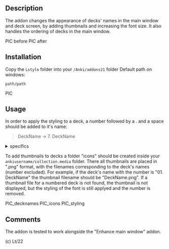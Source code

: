 ## Description

The addon changes the appearance of decks' names in the main window and deck screen, by adding thumbnails and increasing the font size.
It also handles the ordering of decks in the main window.

PIC before
PIC after

## Installation

Copy the `Lstyle` folder into your `/Anki/addons21` folder 
Default path on windows:

`path/path`

PIC

## Usage

In order to apply the styling to a deck, a number followed by a . and a space should be added to it's name:

 > DeckName → 7. DeckName
 
<details>
  <summary>specifics</summary> 
The added part will get deleted from the displayed names when the styling is applyed – it is only there for marking decks which need to be styled as well as for manualy setting the decks' order in the main screen.
Multiple numbers separated by . can be used, e.g. "04.8.15. ", which is intended for numbering subdecks, but is not necessary. 
Numbers can be repeated, so you can simply add "0. " at the beginning of every deck's name, if the ordering feature of the addon is not needed.
</details> 
 

To add thumbnails to decks a folder "icons" should be created inside your `ankiusername/collection.media` folder. There all thumbnails are placed in ".png" format, with the filenames corresponding to the deck's names (number excluded).
For example, if the deck's name with the number is "01. DeckName" the thumbnail filename should be "DeckName.png".
If a thumbnail file for a numbered deck is not found, the thumbnail is not displayed, but the styling of the font is still applyed and the number is removed.

PIC_decknames
PIC_icons
PIC_styling

## Comments

The addon is tested to work alongside the "Enhance main window" addon.

(c) Lt/22
